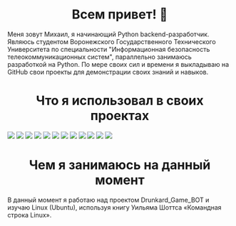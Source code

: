 <div id="header" align="center">
  <h1> Всем привет! 👋</h1>
</div>


Меня зовут Михаил, я начинающий Python backend-разработчик. Являюсь студентом Воронежского Государственного Технического Университета по специальности "Информационная безопасность телеокоммуникационных систем", параллельно занимаюсь разработкой на Python. По мере своих сил и времени я выкладываю на GitHub свои проекты для демонстрации своих знаний и навыков.


<div id="header" align="center">
  <h1>Что я использовал в своих проектах</h1>
</div>


<img src="https://img.shields.io/badge/Python-gold?style=for-the-badge&logo=Python&logoColor=black"/> <img src="https://img.shields.io/badge/FastAPI-mediumaquamarine?style=for-the-badge&logo=FastAPI&logoColor=white"/> <img src="https://img.shields.io/badge/Docker-dodgerblue?style=for-the-badge&logo=Docker&logoColor=white"/> <img src="https://img.shields.io/badge/PostgreSQL-steelblue?style=for-the-badge&logo=PostgreSQL&logoColor=white"/> <img src="https://img.shields.io/badge/SQLite-blue?style=for-the-badge&logo=SQLite&logoColor=white"/> <img src="https://img.shields.io/badge/SQLAlchemy-red?style=for-the-badge&logo=SQLAlchemy&logoColor=white"/> <img src="https://img.shields.io/badge/JWT-gray?style=for-the-badge&logo=jsonwebtokens&logoColor=white"/> <img src="https://img.shields.io/badge/Pydantic-deeppink?style=for-the-badge&logo=pydantic&logoColor=white"/> <img src="https://img.shields.io/badge/Pytest-olive?style=for-the-badge&logo=pytest&logoColor=white"/> <img src="https://img.shields.io/badge/HTML5-tomato?style=for-the-badge&logo=html5&logoColor=white"/> <img src="https://img.shields.io/badge/CSS3-cornflowerblue?style=for-the-badge&logo=css&logoColor=white"/> <img src="https://img.shields.io/badge/GIT-coral?style=for-the-badge&logo=git&logoColor=white"/> 


<div id="header" align="center">
  <h1>Чем я занимаюсь на данный момент</h1>
</div>


В данный момент я работаю над проектом Drunkard_Game_BOT и изучаю Linux (Ubuntu), используя книгу Уильяма Шоттса «Командная строка Linux».
